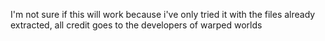 I'm not sure if this will work because i've only tried it with the files already extracted,
all credit goes to the developers of warped worlds
